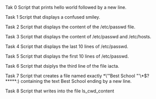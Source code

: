 Tak 0
Script that prints hello world followed by a new line.

Task 1
Script that displays a confused smiley.

Task 2
Script that displays the content of the /etc/passwd file.

Task 3
Script that displays the content of /etc/passwd and /etc/hosts.

Task 4
Script that displays the last 10 lines of /etc/passwd.

Task 5
Script that displays the first 10 lines of /etc/passwd.

Task 6
Script that dsiplys the third line of the file iacta.

Task 7
Script that creates a file named exactly \*\\'"Best School "\'\\*$\?\*\*\*\*\*:) containing the text Best School ending by a new line.

Task 8
Script that writes into the file ls_cwd_content

